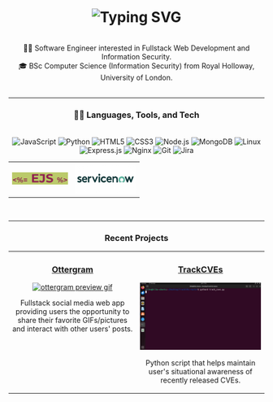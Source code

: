 <h1 align="center">
  <img align="center" src="https://readme-typing-svg.demolab.com?font=Sans+serif&weight=700&size=30&letterSpacing=thin&duration=3500&pause=700&color=35DA5B&center=true&vCenter=true&random=false&width=500&height=50&lines=Hi+there+%F0%9F%91%8B;I'm+Robert;Welcome+to+my+profile!" alt="Typing SVG" />
</h1>
<br>
<div align="center">
  👨‍💻 Software Engineer interested in Fullstack Web Development and Information Security.<br>
  🎓 BSc Computer Science (Information Security) from Royal Holloway, University of London.<br>
</div>
<br>

---

<h3 align="center">🐱‍💻 Languages, Tools, and Tech</h3> 
<br>
<div align="center">
  <img alt="JavaScript" width="55px" src="https://cdn.jsdelivr.net/gh/devicons/devicon@latest/icons/javascript/javascript-original.svg" />
  <img  alt="Python" width="55px" src="https://cdn.jsdelivr.net/gh/devicons/devicon@latest/icons/python/python-original.svg" />
  <img  alt="HTML5" width="55px" src="https://cdn.jsdelivr.net/gh/devicons/devicon@latest/icons/html5/html5-original-wordmark.svg" />
  <img  alt="CSS3" width="55px" src="https://cdn.jsdelivr.net/gh/devicons/devicon@latest/icons/css3/css3-original-wordmark.svg" />
  <img  alt="Node.js" width="55px" src="https://cdn.jsdelivr.net/gh/devicons/devicon@latest/icons/nodejs/nodejs-plain-wordmark.svg" />
  <img  alt="MongoDB" width="55px" src="https://cdn.jsdelivr.net/gh/devicons/devicon@latest/icons/mongodb/mongodb-plain-wordmark.svg" />
  <img  alt="Linux" width="55px" src="https://cdn.jsdelivr.net/gh/devicons/devicon@latest/icons/linux/linux-original.svg" />
  <img  alt="Express.js" width="55px" src="https://cdn.jsdelivr.net/gh/devicons/devicon@latest/icons/express/express-original.svg" />
  <img  alt="Nginx" width="55px" src="https://cdn.jsdelivr.net/gh/devicons/devicon@latest/icons/nginx/nginx-original.svg" />
  <img  alt="Git" width="55px" src="https://cdn.jsdelivr.net/gh/devicons/devicon@latest/icons/git/git-plain-wordmark.svg" />
  <img  alt="Jira" width="55px" src="https://cdn.jsdelivr.net/gh/devicons/devicon@latest/icons/jira/jira-original.svg" />
</div>

<table align="center" style="height: 10%; width: 90%;">
    <tr>
        <td align="center" valign="middle">
          <img  vertical-align="baseline" alt="EJS" width="110px" src="https://github.com/RobH0/RobH0/blob/main/EJS.png"/>
        </td>
        <td align="center" valign="middle">
          <img vertical-align="baseline" alt="ServiceNow" width="120px" src="https://github.com/RobH0/RobH0/blob/main/servicenow-large.png">
        </td>
    </tr>
</table>
<br>

---

<h3 align="center">Recent Projects</h3>
<table align="center" style="height: 100vh; width: 100%;">
    <tr>
        <td align="center" valign="top" width="50%">
          <h3><a href="https://github.com/RobH0/ottergram">Ottergram</a></h3>
          <a target="_blank" href="https://github.com/RobH0/ottergram">
            <img alt="ottergram preview gif" src="https://github.com/RobH0/ottergram/blob/main/ottergram-preview.gif">
          </a>
          <p>Fullstack social media web app providing users the opportunity to share their favorite GIFs/pictures and interact with other users' posts.</p>
        </td>
        <td align="center" valign="top" width="50%">
          <h3><a href="https://github.com/RobH0/TrackCVEs">TrackCVEs</a></h3>
          <a href="https://github.com/RobH0/TrackCVEs">
            <img alt="ottergram preview gif" src="https://github.com/RobH0/project-gifs/blob/main/TrackCVEs-preview.gif">
          </a>
          <p>Python script that helps maintain user's situational awareness of recently released CVEs.</p>
        </td>
    </tr>
</table>
